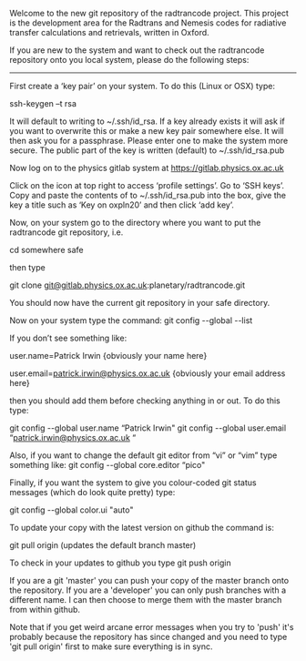 Welcome to the new git repository of the radtrancode project. This project is the development area for the Radtrans and Nemesis codes for radiative transfer calculations and retrievals, written in Oxford.



If you are new to the system and want to check out the radtrancode repository onto you local system, please do the following steps: 

-------------------------

First create a ‘key pair’ on your system. To do this (Linux or OSX) type:

ssh-keygen –t rsa

It will default to writing to ~/.ssh/id_rsa. If a key already exists it will ask if you want to overwrite this or make a new key pair somewhere else.  It will then ask you for a passphrase. Please enter one to make the system more secure. The public part of the key is written (default) to ~/.ssh/id_rsa.pub

Now log on to the physics gitlab system at
https://gitlab.physics.ox.ac.uk

Click on the icon at top right to access ‘profile settings’. Go to ‘SSH keys’. Copy and paste the contents of to ~/.ssh/id_rsa.pub into the box, give the key a title such as ‘Key on oxpln20’ and then click ‘add key’. 

Now, on your system go to the directory where you want to put the radtrancode git repository, i.e.

cd somewhere safe

then type

git clone git@gitlab.physics.ox.ac.uk:planetary/radtrancode.git

You should now have the current git repository in your safe directory.

Now on your system type the command:
git config --global --list

If you don’t see something like:

user.name=Patrick Irwin						{obviously your name here}

user.email=patrick.irwin@physics.ox.ac.uk             {obviously your email address here}

then you should add them before checking anything in or out. To do this type:

git config --global user.name “Patrick Irwin" 
git config --global user.email “patrick.irwin@physics.ox.ac.uk “ 


Also, if you want to change the default git editor from “vi” or “vim” type something like:
git config --global core.editor “pico"

Finally, if you want the system to give you colour-coded git status messages (which do look quite pretty) type:

git config --global color.ui "auto"

To update your copy with the latest version on github the command is:

git pull origin
(updates the default branch master)

To check in your updates to github you type
git push origin <branchname>

If you are a git 'master' you can push your copy of the master branch onto the repository. If you are a 'developer' you can only push branches with a different name. I can then choose to merge them with the master branch from within github.

Note that if you get weird arcane error messages when you try to 'push' it's probably because the repository has since changed and you need to type 'git pull origin' first to make sure everything is in sync.
